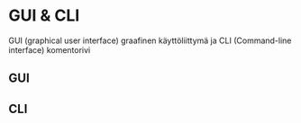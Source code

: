# GUI & CLI

GUI (graphical user interface) graafinen käyttöliittymä ja CLI (Command-line interface) komentorivi 

## GUI


## CLI

